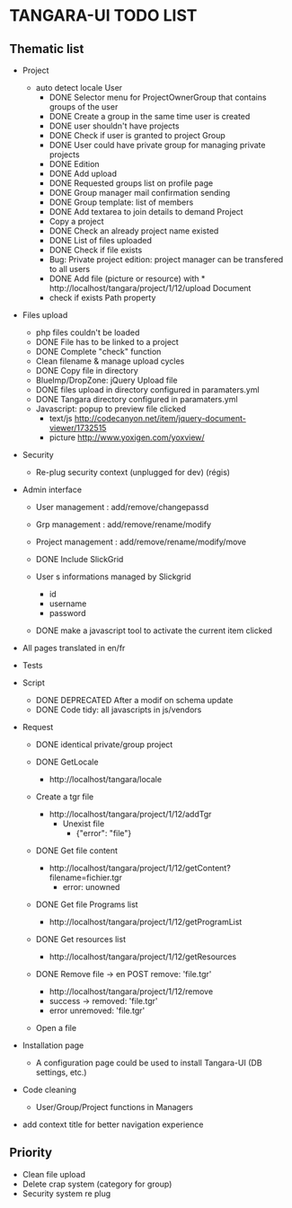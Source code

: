TANGARA-UI TODO LIST
==========

Thematic list
-------------
- Project
  * auto detect locale 
    User
      * DONE Selector menu for ProjectOwnerGroup that contains groups of the user
      * DONE Create a group in the same time user is created
      * DONE user shouldn't have projects
      * DONE Check if user is granted to project
    Group
      * DONE User could have private group for managing private projects
      * DONE Edition
      * DONE Add upload
      * DONE Requested groups list on profile page
      * DONE Group manager mail confirmation sending
      * DONE Group template: list of members
      * DONE Add textarea to join details to demand
    Project
      * Copy a project
      * DONE Check an already project name existed
      * DONE List of files uploaded
      * DONE Check if file exists
      * Bug: Private project edition: project manager can be transfered to all users
      * DONE Add file (picture or resource) with 
            * http://localhost/tangara/project/1/12/upload
    Document
      * check if exists Path property

- Files upload
    * php files couldn't be loaded
    * DONE File has to be linked to a project
    * DONE Complete "check" function
    * Clean filename & manage upload cycles
    * DONE Copy file in directory
    * BlueImp/DropZone: jQuery Upload file
    * DONE files upload in directory configured in paramaters.yml
    * DONE Tangara directory configured in paramaters.yml
    * Javascript: popup to preview file clicked
        * text/js http://codecanyon.net/item/jquery-document-viewer/1732515
        * picture http://www.yoxigen.com/yoxview/

- Security
    * Re-plug security context (unplugged for dev) (régis)

- Admin interface
    * User management : add/remove/changepassd
    * Grp management : add/remove/rename/modify
    * Project management : add/remove/rename/modify/move
    * DONE Include SlickGrid
    * User s informations managed by Slickgrid
        * id
        * username
        * password

    * DONE make a javascript tool to activate the current item clicked

- All pages translated in en/fr 

- Tests

- Script 
    * DONE DEPRECATED After a modif on schema update
    * DONE Code tidy: all javascripts in js/vendors

- Request
    * DONE identical private/group project
    * DONE GetLocale
        * http://localhost/tangara/locale
    * Create a tgr file
        * http://localhost/tangara/project/1/12/addTgr
            * Unexist file
               * {"error": "file"}

    * DONE Get file content
        * http://localhost/tangara/project/1/12/getContent?filename=fichier.tgr
            * error: unowned
    * DONE Get file Programs list 
        * http://localhost/tangara/project/1/12/getProgramList
    * DONE Get resources list
        * http://localhost/tangara/project/1/12/getResources
    * DONE Remove file -> en POST remove: 'file.tgr'
        * http://localhost/tangara/project/1/12/remove
        * success -> removed: 'file.tgr'
        * error unremoved: 'file.tgr'

    * Open a file

- Installation page 
    * A configuration page could be used to install Tangara-UI (DB settings, etc.)

- Code cleaning
    * User/Group/Project functions in Managers

- add context title for better navigation experience

Priority
-------------

  * Clean file upload
  * Delete crap system (category for group)
  * Security system re plug

